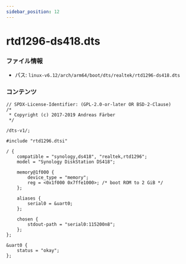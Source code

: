 ```yaml
---
sidebar_position: 12
---
```

# rtd1296-ds418.dts

### ファイル情報

- パス: `linux-v6.12/arch/arm64/boot/dts/realtek/rtd1296-ds418.dts`

### コンテンツ

```dts
// SPDX-License-Identifier: (GPL-2.0-or-later OR BSD-2-Clause)
/*
 * Copyright (c) 2017-2019 Andreas Färber
 */

/dts-v1/;

#include "rtd1296.dtsi"

/ {
	compatible = "synology,ds418", "realtek,rtd1296";
	model = "Synology DiskStation DS418";

	memory@1f000 {
		device_type = "memory";
		reg = <0x1f000 0x7ffe1000>; /* boot ROM to 2 GiB */
	};

	aliases {
		serial0 = &uart0;
	};

	chosen {
		stdout-path = "serial0:115200n8";
	};
};

&uart0 {
	status = "okay";
};

```

